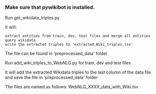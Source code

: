### Make sure that pywikibot is installed.

Run get_wikidata_triples.py 

It will:

	extract entities from train, dev, test files and merge all entities 
	query wikidata
	write the extracted triples to 'extracted_Wiki_triples.tsv'

The file can be found in 'preprocessed_data' folder

Run add_wiki_triples_to_WebNLG.py for train, dev and test files

It will add the extracted Wikidata triples to the last column of the data file and save the file in 'preprocessed_data' folder

The files are named as follows: WebNLG_XXXX_data_with_Wiki.tsv
